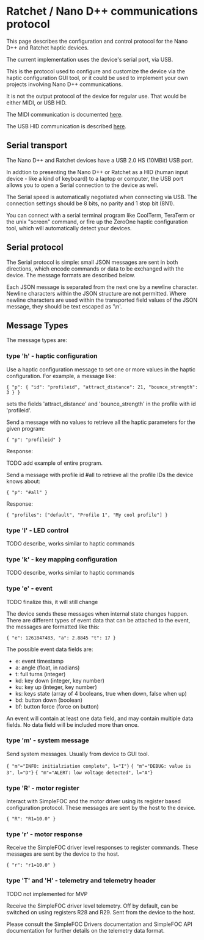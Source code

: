 
# Ratchet / Nano D++ communications protocol

This page describes the configuration and control protocol for the Nano D++ and Ratchet haptic devices.

The current implementation uses the device's serial port, via USB. 

This is the protocol used to configure and customize the device via the haptic configuration GUI tool, or it could be used to implement your own projects involving Nano D++ communications.

It is not the output protocol of the device for regular use. That would be either MIDI, or USB HID.

The MIDI communication is documented [here](midi.md).

The USB HID communication is described [here](hid.md).

## Serial transport

The Nano D++ and Ratchet devices have a USB 2.0 HS (10MBit) USB port. 

In addtion to presenting the Nano D++ or Ratchet as a HID (human input device - like a kind of keyboard) to a laptop or computer, the USB port allows you to open a Serial connection to the device as well.

The Serial speed is automatically negotiated when connecting via USB. The connection settings should be 8 bits, no parity and 1 stop bit (8N1).

You can connect with a serial terminal program like CoolTerm, TeraTerm or the unix "screen" command, or fire up the ZeroOne haptic configuration tool, which will automatically detect your devices.

## Serial protocol

The Serial protocol is simple: small JSON messages are sent in both directions, which encode commands or data to be exchanged with the device. The message formats are described below.

Each JSON message is separated from the next one by a newline character. Newline characters within the JSON structure are not permitted. Where newline characters are used within the transported field values of the JSON message, they should be text escaped as '\n'.

## Message Types

The message types are:

### type 'h' - haptic configuration

Use a haptic configuration message to set one or more values in the haptic configuration. For example, a message like:

`{ "p": { "id": "profileid", "attract_distance": 21, "bounce_strength": 3 } }`

sets the fields 'attract_distance' and 'bounce_strength' in the profile with id 'profileid'.

Send a message with no values to retrieve all the haptic parameters for the given program:

`{ "p": "profileid" }`

Response:

TODO add example of entire program.

Send a message with profile id #all to retrieve all the profile IDs the device knows about:

`{ "p": "#all" }`

Response:

`{ "profiles": ["default", "Profile 1", "My cool profile"] }`


### type 'l' - LED control

TODO describe, works similar to haptic commands

### type 'k' - key mapping configuration

TODO describe, works similar to haptic commands

### type 'e' - event

TODO finalize this, it will still change

The device sends these messages when internal state changes happen. There are different types of event data that can be attached to the event, the messages are formatted like this:

`{ "e": 1261847483, "a": 2.8845 "t": 17 }`

The possible event data fields are:

- e: event timestamp
- a: angle (float, in radians)
- t: full turns (integer)
- kd: key down (integer, key number)
- ku: key up (integer, key number)
- ks: keys state (array of 4 booleans, true when down, false when up)
- bd: button down (boolean)
- bf: button force (force on button)

An event will contain at least one data field, and may contain multiple data fields. No data field will be included more than once.

### type 'm' - system message

Send system messages. Usually from device to GUI tool.

`{ "m"="INFO: initialziation complete", l="I"}`
`{ "m"="DEBUG: value is 3", l="D"}`
`{ "m"="ALERT: low voltage detected", l="A"}`


### type 'R' - motor register

Interact with SimpleFOC and the motor driver using its register based configuration protocol. These messages are sent by the host to the device.

`{ "R": "R1=10.0" }`


### type 'r' - motor response

Receive the SimpleFOC driver level responses to register commands. These messages are sent by the device to the host.

`{ "r": "r1=10.0" }`


### type 'T' and 'H' - telemetry and telemetry header

TODO not implemented for MVP

Receive the SimpleFOC driver level telemetry. Off by default, can be switched on using registers R28 and R29. Sent from the device to the host.

Please consult the SimpleFOC Drivers documentation and SimpleFOC API documentation for further details on the telemetry data format.